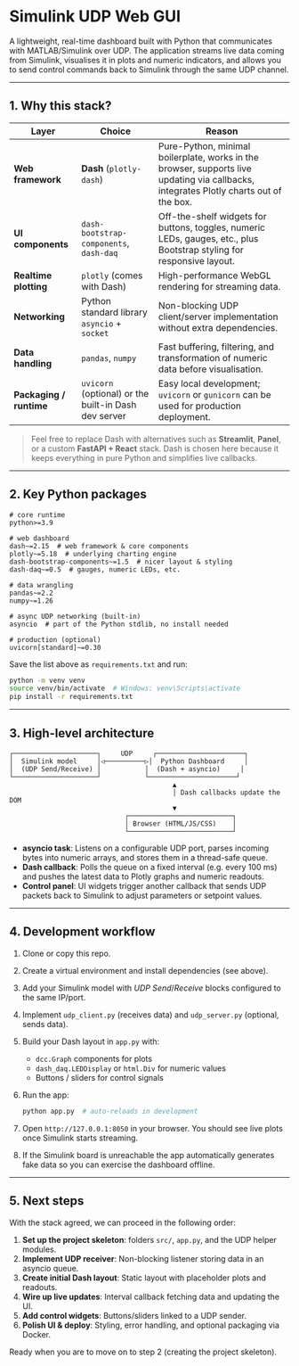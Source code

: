 # Simulink UDP Web GUI

A lightweight, real-time dashboard built with Python that communicates with MATLAB/Simulink over UDP. The application streams live data coming from Simulink, visualises it in plots and numeric indicators, and allows you to send control commands back to Simulink through the same UDP channel.

---

## 1. Why this stack?

| Layer | Choice | Reason |
|-------|--------|--------|
| **Web framework** | **Dash** (`plotly-dash`) | Pure-Python, minimal boilerplate, works in the browser, supports live updating via callbacks, integrates Plotly charts out of the box. |
| **UI components** | `dash-bootstrap-components`, `dash-daq` | Off-the-shelf widgets for buttons, toggles, numeric LEDs, gauges, etc., plus Bootstrap styling for responsive layout. |
| **Realtime plotting** | `plotly` (comes with Dash) | High-performance WebGL rendering for streaming data. |
| **Networking** | Python standard library `asyncio` + `socket` | Non-blocking UDP client/server implementation without extra dependencies. |
| **Data handling** | `pandas`, `numpy` | Fast buffering, filtering, and transformation of numeric data before visualisation. |
| **Packaging / runtime** | `uvicorn` (optional) or the built-in Dash dev server | Easy local development; `uvicorn` or `gunicorn` can be used for production deployment. |

> Feel free to replace Dash with alternatives such as **Streamlit**, **Panel**, or a custom **FastAPI + React** stack. Dash is chosen here because it keeps everything in pure Python and simplifies live callbacks.

---

## 2. Key Python packages

```
# core runtime
python>=3.9

# web dashboard
dash~=2.15  # web framework & core components
plotly~=5.18  # underlying charting engine
dash-bootstrap-components~=1.5  # nicer layout & styling
dash-daq~=0.5  # gauges, numeric LEDs, etc.

# data wrangling
pandas~=2.2
numpy~=1.26

# async UDP networking (built-in)
asyncio  # part of the Python stdlib, no install needed

# production (optional)
uvicorn[standard]~=0.30
```

Save the list above as `requirements.txt` and run:

```bash
python -m venv venv
source venv/bin/activate  # Windows: venv\Scripts\activate
pip install -r requirements.txt
```

---

## 3. High-level architecture

```
┌─────────────────────┐     UDP     ┌──────────────────────┐
│  Simulink model     │◁──────────▷│  Python Dashboard     │
│  (UDP Send/Receive) │           │  (Dash + asyncio)     │
└─────────────────────┘           └──────────────────────┘
                                         ▲
                                         │ Dash callbacks update the DOM
                                         ▼
                             ┌──────────────────────────┐
                             │ Browser (HTML/JS/CSS)    │
                             └──────────────────────────┘
```

* **asyncio task**: Listens on a configurable UDP port, parses incoming bytes into numeric arrays, and stores them in a thread-safe queue.
* **Dash callback**: Polls the queue on a fixed interval (e.g. every 100 ms) and pushes the latest data to Plotly graphs and numeric readouts.
* **Control panel**: UI widgets trigger another callback that sends UDP packets back to Simulink to adjust parameters or setpoint values.

---

## 4. Development workflow

1. Clone or copy this repo.
2. Create a virtual environment and install dependencies (see above).
3. Add your Simulink model with *UDP Send*/*Receive* blocks configured to the same IP/port.
4. Implement `udp_client.py` (receives data) and `udp_server.py` (optional, sends data).
5. Build your Dash layout in `app.py` with:
   - `dcc.Graph` components for plots
   - `dash_daq.LEDDisplay` or `html.Div` for numeric values
   - Buttons / sliders for control signals
6. Run the app:

   ```bash
   python app.py  # auto-reloads in development
   ```
7. Open `http://127.0.0.1:8050` in your browser. You should see live plots once Simulink starts streaming.
8. If the Simulink board is unreachable the app automatically generates fake
   data so you can exercise the dashboard offline.

---

## 5. Next steps

With the stack agreed, we can proceed in the following order:

1. **Set up the project skeleton**: folders `src/`, `app.py`, and the UDP helper modules.
2. **Implement UDP receiver**: Non-blocking listener storing data in an asyncio queue.
3. **Create initial Dash layout**: Static layout with placeholder plots and readouts.
4. **Wire up live updates**: Interval callback fetching data and updating the UI.
5. **Add control widgets**: Buttons/sliders linked to a UDP sender.
6. **Polish UI & deploy**: Styling, error handling, and optional packaging via Docker.

Ready when you are to move on to step 2 (creating the project skeleton). 